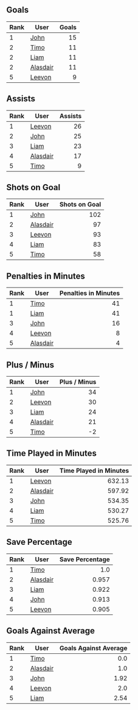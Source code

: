 ## Goals
| Rank | User | Goals |
| :--- | ---- | ---------: |
| 1 | [John](https://github.com/llevasseur/world-juniors-2022/blob/master/ROSTERS.md#John) |  15 |
| 2 | [Timo](https://github.com/llevasseur/world-juniors-2022/blob/master/ROSTERS.md#Timo) |  11 |
| 2 | [Liam](https://github.com/llevasseur/world-juniors-2022/blob/master/ROSTERS.md#Liam) |  11 |
| 2 | [Alasdair](https://github.com/llevasseur/world-juniors-2022/blob/master/ROSTERS.md#Alasdair) |  11 |
| 5 | [Leevon](https://github.com/llevasseur/world-juniors-2022/blob/master/ROSTERS.md#Leevon) |  9 |
## Assists
| Rank | User | Assists |
| :--- | ---- | ---------: |
| 1 | [Leevon](https://github.com/llevasseur/world-juniors-2022/blob/master/ROSTERS.md#Leevon) |  26 |
| 2 | [John](https://github.com/llevasseur/world-juniors-2022/blob/master/ROSTERS.md#John) |  25 |
| 3 | [Liam](https://github.com/llevasseur/world-juniors-2022/blob/master/ROSTERS.md#Liam) |  23 |
| 4 | [Alasdair](https://github.com/llevasseur/world-juniors-2022/blob/master/ROSTERS.md#Alasdair) |  17 |
| 5 | [Timo](https://github.com/llevasseur/world-juniors-2022/blob/master/ROSTERS.md#Timo) |  9 |
## Shots on Goal
| Rank | User | Shots on Goal |
| :--- | ---- | ---------: |
| 1 | [John](https://github.com/llevasseur/world-juniors-2022/blob/master/ROSTERS.md#John) |  102 |
| 2 | [Alasdair](https://github.com/llevasseur/world-juniors-2022/blob/master/ROSTERS.md#Alasdair) |  97 |
| 3 | [Leevon](https://github.com/llevasseur/world-juniors-2022/blob/master/ROSTERS.md#Leevon) |  93 |
| 4 | [Liam](https://github.com/llevasseur/world-juniors-2022/blob/master/ROSTERS.md#Liam) |  83 |
| 5 | [Timo](https://github.com/llevasseur/world-juniors-2022/blob/master/ROSTERS.md#Timo) |  58 |
## Penalties in Minutes
| Rank | User | Penalties in Minutes |
| :--- | ---- | ---------: |
| 1 | [Timo](https://github.com/llevasseur/world-juniors-2022/blob/master/ROSTERS.md#Timo) |  41 |
| 1 | [Liam](https://github.com/llevasseur/world-juniors-2022/blob/master/ROSTERS.md#Liam) |  41 |
| 3 | [John](https://github.com/llevasseur/world-juniors-2022/blob/master/ROSTERS.md#John) |  16 |
| 4 | [Leevon](https://github.com/llevasseur/world-juniors-2022/blob/master/ROSTERS.md#Leevon) |  8 |
| 5 | [Alasdair](https://github.com/llevasseur/world-juniors-2022/blob/master/ROSTERS.md#Alasdair) |  4 |
## Plus / Minus
| Rank | User | Plus / Minus |
| :--- | ---- | ---------: |
| 1 | [John](https://github.com/llevasseur/world-juniors-2022/blob/master/ROSTERS.md#John) |  34 |
| 2 | [Leevon](https://github.com/llevasseur/world-juniors-2022/blob/master/ROSTERS.md#Leevon) |  30 |
| 3 | [Liam](https://github.com/llevasseur/world-juniors-2022/blob/master/ROSTERS.md#Liam) |  24 |
| 4 | [Alasdair](https://github.com/llevasseur/world-juniors-2022/blob/master/ROSTERS.md#Alasdair) |  21 |
| 5 | [Timo](https://github.com/llevasseur/world-juniors-2022/blob/master/ROSTERS.md#Timo) |  -2 |
## Time Played in Minutes
| Rank | User | Time Played in Minutes |
| :--- | ---- | ---------: |
| 1 | [Leevon](https://github.com/llevasseur/world-juniors-2022/blob/master/ROSTERS.md#Leevon) |  632.13 |
| 2 | [Alasdair](https://github.com/llevasseur/world-juniors-2022/blob/master/ROSTERS.md#Alasdair) |  597.92 |
| 3 | [John](https://github.com/llevasseur/world-juniors-2022/blob/master/ROSTERS.md#John) |  534.35 |
| 4 | [Liam](https://github.com/llevasseur/world-juniors-2022/blob/master/ROSTERS.md#Liam) |  530.27 |
| 5 | [Timo](https://github.com/llevasseur/world-juniors-2022/blob/master/ROSTERS.md#Timo) |  525.76 |
## Save Percentage
| Rank | User | Save Percentage |
| :--- | ---- | ---------: |
| 1 | [Timo](https://github.com/llevasseur/world-juniors-2022/blob/master/ROSTERS.md#Timo) |  1.0 |
| 2 | [Alasdair](https://github.com/llevasseur/world-juniors-2022/blob/master/ROSTERS.md#Alasdair) |  0.957 |
| 3 | [Liam](https://github.com/llevasseur/world-juniors-2022/blob/master/ROSTERS.md#Liam) |  0.922 |
| 4 | [John](https://github.com/llevasseur/world-juniors-2022/blob/master/ROSTERS.md#John) |  0.913 |
| 5 | [Leevon](https://github.com/llevasseur/world-juniors-2022/blob/master/ROSTERS.md#Leevon) |  0.905 |
## Goals Against Average
| Rank | User | Goals Against Average |
| :--- | ---- | ---------: |
| 1 | [Timo](https://github.com/llevasseur/world-juniors-2022/blob/master/ROSTERS.md#Timo) |  0.0 |
| 2 | [Alasdair](https://github.com/llevasseur/world-juniors-2022/blob/master/ROSTERS.md#Alasdair) |  1.0 |
| 3 | [John](https://github.com/llevasseur/world-juniors-2022/blob/master/ROSTERS.md#John) |  1.92 |
| 4 | [Leevon](https://github.com/llevasseur/world-juniors-2022/blob/master/ROSTERS.md#Leevon) |  2.0 |
| 5 | [Liam](https://github.com/llevasseur/world-juniors-2022/blob/master/ROSTERS.md#Liam) |  2.54 |
